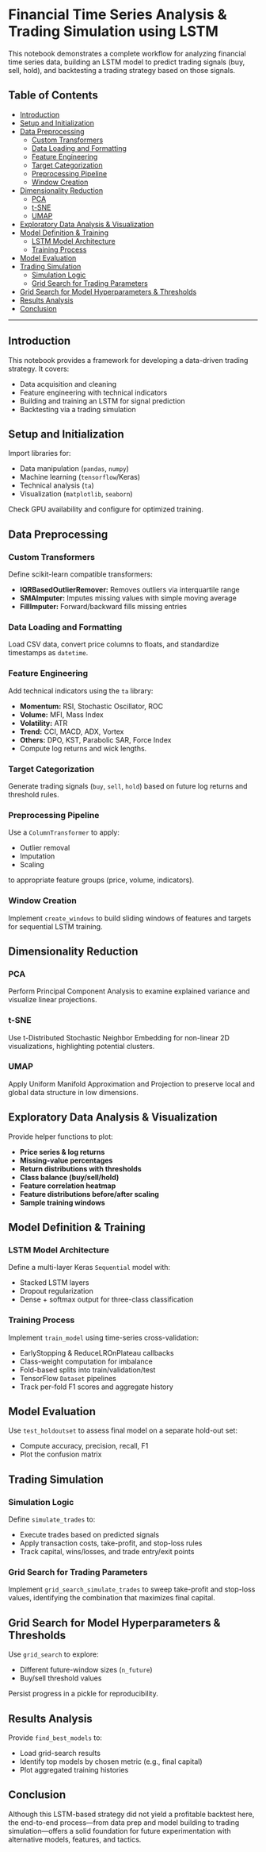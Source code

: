 # Financial Time Series Analysis & Trading Simulation using LSTM

This notebook demonstrates a complete workflow for analyzing financial time series data, building an LSTM model to predict trading signals (buy, sell, hold), and backtesting a trading strategy based on those signals.

## Table of Contents

- [Introduction](#introduction)  
- [Setup and Initialization](#setup-and-initialization)  
- [Data Preprocessing](#data-preprocessing)  
  - [Custom Transformers](#custom-transformers)  
  - [Data Loading and Formatting](#data-loading-and-formatting)  
  - [Feature Engineering](#feature-engineering)  
  - [Target Categorization](#target-categorization)  
  - [Preprocessing Pipeline](#preprocessing-pipeline)  
  - [Window Creation](#window-creation)  
- [Dimensionality Reduction](#dimensionality-reduction)  
  - [PCA](#pca)  
  - [t-SNE](#t-sne)  
  - [UMAP](#umap)  
- [Exploratory Data Analysis & Visualization](#exploratory-data-analysis--visualization)  
- [Model Definition & Training](#model-definition--training)  
  - [LSTM Model Architecture](#lstm-model-architecture)  
  - [Training Process](#training-process)  
- [Model Evaluation](#model-evaluation)  
- [Trading Simulation](#trading-simulation)  
  - [Simulation Logic](#simulation-logic)  
  - [Grid Search for Trading Parameters](#grid-search-for-trading-parameters)  
- [Grid Search for Model Hyperparameters & Thresholds](#grid-search-for-model-hyperparameters--thresholds)  
- [Results Analysis](#results-analysis)  
- [Conclusion](#conclusion)  

---

## Introduction

This notebook provides a framework for developing a data-driven trading strategy. It covers:

- Data acquisition and cleaning  
- Feature engineering with technical indicators  
- Building and training an LSTM for signal prediction  
- Backtesting via a trading simulation  

## Setup and Initialization

Import libraries for:

- Data manipulation (`pandas`, `numpy`)  
- Machine learning (`tensorflow`/Keras)  
- Technical analysis (`ta`)  
- Visualization (`matplotlib`, `seaborn`)  

Check GPU availability and configure for optimized training.

## Data Preprocessing

### Custom Transformers

Define scikit-learn compatible transformers:

- **IQRBasedOutlierRemover:** Removes outliers via interquartile range  
- **SMAImputer:** Imputes missing values with simple moving average  
- **FillImputer:** Forward/backward fills missing entries  

### Data Loading and Formatting

Load CSV data, convert price columns to floats, and standardize timestamps as `datetime`.

### Feature Engineering

Add technical indicators using the `ta` library:

- **Momentum:** RSI, Stochastic Oscillator, ROC  
- **Volume:** MFI, Mass Index  
- **Volatility:** ATR  
- **Trend:** CCI, MACD, ADX, Vortex  
- **Others:** DPO, KST, Parabolic SAR, Force Index  
- Compute log returns and wick lengths.

### Target Categorization

Generate trading signals (`buy`, `sell`, `hold`) based on future log returns and threshold rules.

### Preprocessing Pipeline

Use a `ColumnTransformer` to apply:

- Outlier removal  
- Imputation  
- Scaling  

to appropriate feature groups (price, volume, indicators).

### Window Creation

Implement `create_windows` to build sliding windows of features and targets for sequential LSTM training.

## Dimensionality Reduction

### PCA

Perform Principal Component Analysis to examine explained variance and visualize linear projections.

### t-SNE

Use t-Distributed Stochastic Neighbor Embedding for non-linear 2D visualizations, highlighting potential clusters.

### UMAP

Apply Uniform Manifold Approximation and Projection to preserve local and global data structure in low dimensions.

## Exploratory Data Analysis & Visualization

Provide helper functions to plot:

- **Price series & log returns**  
- **Missing-value percentages**  
- **Return distributions with thresholds**  
- **Class balance (buy/sell/hold)**  
- **Feature correlation heatmap**  
- **Feature distributions before/after scaling**  
- **Sample training windows**  

## Model Definition & Training

### LSTM Model Architecture

Define a multi-layer Keras `Sequential` model with:

- Stacked LSTM layers  
- Dropout regularization  
- Dense + softmax output for three-class classification  

### Training Process

Implement `train_model` using time-series cross-validation:

- EarlyStopping & ReduceLROnPlateau callbacks  
- Class-weight computation for imbalance  
- Fold-based splits into train/validation/test  
- TensorFlow `Dataset` pipelines  
- Track per-fold F1 scores and aggregate history  

## Model Evaluation

Use `test_holdoutset` to assess final model on a separate hold-out set:

- Compute accuracy, precision, recall, F1  
- Plot the confusion matrix  

## Trading Simulation

### Simulation Logic

Define `simulate_trades` to:

- Execute trades based on predicted signals  
- Apply transaction costs, take-profit, and stop-loss rules  
- Track capital, wins/losses, and trade entry/exit points  

### Grid Search for Trading Parameters

Implement `grid_search_simulate_trades` to sweep take-profit and stop-loss values, identifying the combination that maximizes final capital.

## Grid Search for Model Hyperparameters & Thresholds

Use `grid_search` to explore:

- Different future-window sizes (`n_future`)  
- Buy/sell threshold values  

Persist progress in a pickle for reproducibility.

## Results Analysis

Provide `find_best_models` to:

- Load grid-search results  
- Identify top models by chosen metric (e.g., final capital)  
- Plot aggregated training histories  

## Conclusion

Although this LSTM-based strategy did not yield a profitable backtest here, the end-to-end process—from data prep and model building to trading simulation—offers a solid foundation for future experimentation with alternative models, features, and tactics.  
